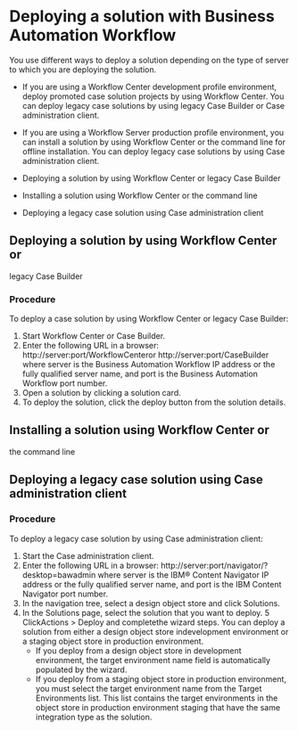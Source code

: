 # Deploying a solution with Business Automation Workflow

You use different ways to deploy a solution depending on the type of
server to which you are deploying the solution.

- If you are using a Workflow Center
development profile environment, deploy promoted case solution projects by using Workflow Center.
You can deploy legacy case solutions by using legacy Case Builder or Case administration client.
- If you are using a Workflow Server production profile
environment, you can install a solution by using Workflow Center or the command line for offline installation. You can deploy legacy case
solutions by using Case administration client.

- Deploying a solution by using Workflow Center or legacy Case Builder
- Installing a solution using Workflow Center or the command line
- Deploying a legacy case solution using Case administration client

## Deploying a solution by using Workflow Center or
legacy Case Builder

### Procedure

To deploy a case solution by using Workflow Center or
legacy Case Builder:

1. Start Workflow Center or Case Builder.
2. Enter the following URL in a browser: 
http://server:port/WorkflowCenteror
http://server:port/CaseBuilder where
server is the Business Automation Workflow IP address or the fully
qualified server name, and port is the Business Automation Workflow port
number.
3. Open a solution by clicking a solution card.
4. To deploy the solution, click the deploy button from the solution
details.

## Installing a solution using Workflow Center or
the command line

## Deploying a legacy case solution using Case administration client

### Procedure

To deploy a legacy case solution by using Case administration client:

1. Start the Case administration client.
2. Enter the following URL in a
browser: http://server:port/navigator/?desktop=bawadmin
where server is the IBM® Content
Navigator IP address or
the fully qualified server name, and port is the IBM Content
Navigator port
number.
3. In the navigation tree, select a design object store and click
Solutions.
4. In the Solutions page, select the solution that you want to
deploy.
5 ClickActions > Deploy and completethe wizard steps. You can deploy a solution from either a design object store indevelopment environment or a staging object store in production environment.
    - If you deploy from a design object store in development environment, the target environment name
field is automatically populated by the wizard.
    - If you deploy from a staging object store in production environment, you must select the target
environment name from the Target Environments list. This list contains the
target environments in the object store in production environment staging that have the same
integration type as the solution.